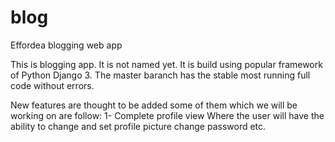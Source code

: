 # blog
Effordea blogging web app

This is blogging app. It is not named yet. It is build using popular framework of Python Django 3.
The master baranch has the stable most running full code without errors.

 New features are thought to be added some of them which we will be working on are follow:
 1- Complete profile view
  Where the user will have the ability to change and set profile picture
  change password etc.
